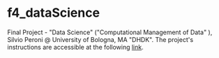 # f4_dataScience
Final Project - "Data Science" ("Computational Management of Data" ), Silvio Peroni @ University of Bologna, MA "DHDK".
The project's instructions are accessible at the following [link](https://github.com/comp-data/2021-2022/tree/main/docs/project).
